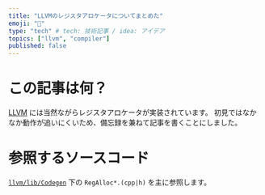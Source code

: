 ```yaml
---
title: "LLVMのレジスタアロケータについてまとめた"
emoji: "🐉"
type: "tech" # tech: 技術記事 / idea: アイデア
topics: ["llvm", "compiler"]
published: false
---
```


# この記事は何？

[LLVM](https://llvm.org/) には当然ながらレジスタアロケータが実装されています。
初見ではなかなか動作が追いにくいため、備忘録を兼ねて記事を書くことにしました。

# 参照するソースコード

[`llvm/lib/Codegen`](https://github.com/llvm/llvm-project/tree/main/llvm/lib/CodeGen) 下の `RegAlloc*.(cpp|h)` を主に参照します。
